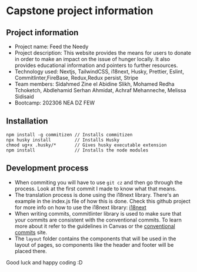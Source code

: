 # Capstone project information

## Project information

-   Project name: Feed the Needy
-   Project description: This website provides the means for users to donate in order to make an impact on the issue of hunger locally. It also provides educational information and pointers to further resources.
-   Technology used: Nextjs, TailwindCSS, i18next, Husky, Prettier, Eslint, Commitlinter,FireBase, Redux,Redux persist, Stripe
-   Team members: Sidahmed Zine el Abidine Slikh, Mohamed Redha Tchoketch, Abdlehamid Serhan Ahmidat, Achraf Mehanneche, Melissa Sidisaid
-   Bootcamp: 202306 NEA DZ FEW
## Installation

```shell
npm install -g commitizen // Installs commitizen
npx husky install         // Installs Husky
chmod ug+x .husky/*       // Gives husky executable extension
npm install               // Installs the node modules
```

## Development process

-   When commiting you will have to use `git cz` and then go through the process. Look at the first commit I made to know what that means.
-   The translation process is done using the i18next library. There's an example in the index.js file of how this is done. Check this github project for more info on how to use the i18next library: [i18next](https://github.com/i18next/next-i18next)
-   When writing commits, commitlinter library is used to make sure that your commits are consistent with the conventional commits. To learn more about it refer to the guidelines in Canvas or the [conventional commits](https://www.conventionalcommits.org/en/v1.0.0/#summary) site.
-   The `layout` folder contains the components that will be used in the layout of pages, so components like the header and footer will be placed there.

Good luck and happy coding :D
